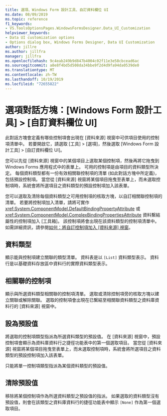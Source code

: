```yaml
---
title: 選項、Windows Form 設計工具、自訂資料欄位 UI
ms.date: 08/09/2019
ms.topic: reference
f1_keywords:
- VS.ToolsOptionsPages.WindowsFormsDesigner.Data_UI_Customization
helpviewer_keywords:
- Data UI customization options
- Options dialog box, Windows Forms Designer, Data UI Customization
author: jillre
ms.author: jillfra
manager: jillfra
ms.openlocfilehash: 9c4eab249b9d847b4004c02f11e3e58cbcead6ac
ms.sourcegitcommit: a8e8f4bd5d508da34bbe9f2d4d9fa94da0539de0
ms.translationtype: MT
ms.contentlocale: zh-TW
ms.lasthandoff: 10/19/2019
ms.locfileid: "72655822"
---
```

# <a name="options-dialog-box-windows-forms-designer--data-ui-customization"></a>選項對話方塊：[Windows Form 設計工具] > [自訂資料欄位 UI]

此對話方塊會定義有哪些控制項會出現在 [資料來源] 視窗中可供項目使用的控制項清單中。 若要開啟它，請選取 [工具] > [選項]，然後選取 [Windows Form 設計工具] > [自訂資料欄位 UI]。

您可以先從 [資料來源] 視窗中的某個項目上選取某個控制項，然後再將它拖曳到 Windows Forms 應用程式中的表單上。 可用的控制項是由項目的資料類型所決定。 每個資料類型都有一份有效相關聯控制項的清單 (如此對話方塊中所定義)，包括預設控制項。 當您從 [資料來源] 視窗將某個項目拖曳至表單上，而未選取控制項時，系統會將所選項目之資料類型的預設控制項加入該表單。

您可以選取及清除每個資料類型之可用控制項的核取方塊，以自訂相關聯控制項的清單。 若要將控制項加入清單，請將可實作 <xref:System.ComponentModel.DefaultBindingPropertyAttribute> 或 <xref:System.ComponentModel.ComplexBindingPropertiesAttribute> 資料繫結屬性的控制項加入 [工具箱]。 該控制項將會出現在該資料類型的控制項清單中。 如需詳細資訊，請參閱[如何：將自訂控制項加入 [資料來源] 視窗](../..//data-tools/add-custom-controls-to-the-data-sources-window.md)。

## <a name="data-type"></a>資料類型

顯示能與控制項建立關聯的類型清單。 資料表是以 `[List]` 資料類型表示。 資料行是以基礎資料存放區中資料行的實際資料類型表示。

## <a name="associated-controls"></a>相關聯的控制項

顯示與所選資料類型相關聯的控制項清單。 選取或清除控制項旁的核取方塊以建立關聯或解除關聯。 選取的控制項會出現在已繫結至相關聯資料類型之資料庫資料行的 [資料來源] 視窗中。

## <a name="set-default"></a>設為預設值

將選取的控制項類型指派為所選資料類型的預設值。 在 [資料來源] 視窗中，預設控制項會顯示為資料庫資料行之捷徑功能表中的第一個選取項目。 當您從 [資料來源] 視窗將某個項目拖曳至表單上，而未選取控制項時，系統會將所選項目之資料類型的預設控制項加入該表單。

只能將單一控制項類型指派為某個資料類型的預設值。

## <a name="clear-default"></a>清除預設值

移除將某個控制項作為所選資料類型之預設值的指派。 如果選取的資料類型沒有預設值，則會在該類型之資料庫資料行的捷徑功能表中顯示 `[None]` 作為第一個選取項目。